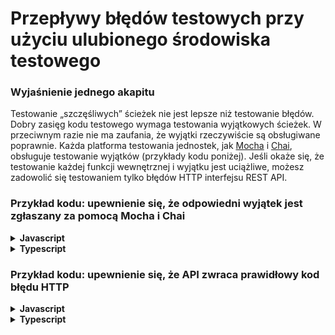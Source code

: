# Przepływy błędów testowych przy użyciu ulubionego środowiska testowego

### Wyjaśnienie jednego akapitu

Testowanie „szczęśliwych” ścieżek nie jest lepsze niż testowanie błędów. Dobry zasięg kodu testowego wymaga testowania wyjątkowych ścieżek. W przeciwnym razie nie ma zaufania, że wyjątki rzeczywiście są obsługiwane poprawnie. Każda platforma testowania jednostek, jak [Mocha](https://mochajs.org/) i [Chai](http://chaijs.com/), obsługuje testowanie wyjątków (przykłady kodu poniżej). Jeśli okaże się, że testowanie każdej funkcji wewnętrznej i wyjątku jest uciążliwe, możesz zadowolić się testowaniem tylko błędów HTTP interfejsu REST API.

### Przykład kodu: upewnienie się, że odpowiedni wyjątek jest zgłaszany za pomocą Mocha i Chai

<details>
<summary><strong>Javascript</strong></summary>

```javascript
describe('Facebook chat', () => {
  it('Notifies on new chat message', () => {
    const chatService = new chatService();
    chatService.participants = getDisconnectedParticipants();
    expect(chatService.sendMessage.bind({ message: 'Hi' })).to.throw(ConnectionError);
  });
});
```
</details>

<details>
<summary><strong>Typescript</strong></summary>

```typescript
describe('Facebook chat', () => {
  it('Notifies on new chat message', () => {
    const chatService = new chatService();
    chatService.participants = getDisconnectedParticipants();
    expect(chatService.sendMessage.bind({ message: 'Hi' })).to.throw(ConnectionError);
  });
});
```
</details>

### Przykład kodu: upewnienie się, że API zwraca prawidłowy kod błędu HTTP

<details>
<summary><strong>Javascript</strong></summary>

```javascript
it('Creates new Facebook group', () => {
  const invalidGroupInfo = {};
  return httpRequest({
    method: 'POST',
    uri: 'facebook.com/api/groups',
    resolveWithFullResponse: true,
    body: invalidGroupInfo,
    json: true
  }).then((response) => {
    expect.fail('if we were to execute the code in this block, no error was thrown in the operation above')
  }).catch((response) => {
    expect(400).to.equal(response.statusCode);
  });
});
```
</details>

<details>
<summary><strong>Typescript</strong></summary>

```typescript
it('Creates new Facebook group', async () => {
  let invalidGroupInfo = {};
  try {
    const response = await httpRequest({
      method: 'POST',
      uri: 'facebook.com/api/groups',
      resolveWithFullResponse: true,
      body: invalidGroupInfo,
      json: true
    })
    // if we were to execute the code in this block, no error was thrown in the operation above
    expect.fail('The request should have failed')
  } catch(response) {
    expect(400).to.equal(response.statusCode);
  }
});
```
</details>
